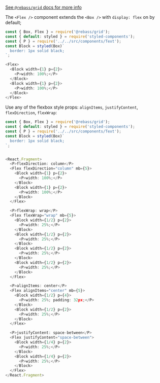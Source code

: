 [See `@rebass/grid` docs for more info](https://www.npmjs.com/package/@rebass/grid#flex)


The `<Flex />` component extends the `<Box />` with `display: flex` on by default;
```js
const { Box, Flex } = require('@rebass/grid');
const { default: styled } = require('styled-components');
const { P } = require('../../src/components/Text');
const Block = styled(Box)`
  border: 1px solid black;
`;

<Flex>
  <Block width={1} p={2}>
    <P>width: 100%;</P>
  </Block>
  <Block width={1} p={2}>
    <P>width: 100%;</P>
  </Block>
</Flex>
```

Use any of the flexbox style props: `alignItems`, `justifyContent`, `flexDirection`, `flexWrap`:

```js
const { Box, Flex } = require('@rebass/grid');
const { default: styled } = require('styled-components');
const { P } = require('../../src/components/Text');
const Block = styled(Box)`
  border: 1px solid black;
`;


<React.Fragment>
  <P>flexDirection: column</P>
  <Flex flexDirection="column" mb={5}>
    <Block width={1} p={2}>
      <P>width: 100%;</P>
    </Block>
    <Block width={1} p={2}>
      <P>width: 100%;</P>
    </Block>
  </Flex>

  <P>flexWrap: wrap</P>
  <Flex flexWrap="wrap" mb={5}>
    <Block width={1/2} p={2}>
      <P>width: 25%;</P>
    </Block>
    <Block width={1/2} p={2}>
      <P>width: 25%;</P>
    </Block>
    <Block width={1/2} p={2}>
      <P>width: 25%;</P>
    </Block>
    <Block width={1/2} p={2}>
      <P>width: 25%;</P>
    </Block>
  </Flex>

  <P>alignItems: center</P>
  <Flex alignItems="center" mb={5}>
    <Block width={1/2} p={4}>
      <P>width: 25%; padding: 32px;</P>
    </Block>
    <Block width={1/2} p={2}>
      <P>width: 25%;</P>
    </Block>
  </Flex>

  <P>justifyContent: space-between</P>
  <Flex justifyContent="space-between">
    <Block width={1/4} p={2}>
      <P>width: 25%;</P>
    </Block>
    <Block width={1/4} p={2}>
      <P>width: 25%;</P>
    </Block>
  </Flex>
</React.Fragment>
```
